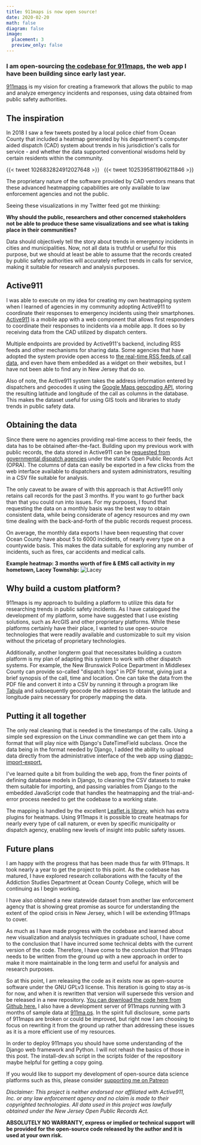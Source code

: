 ```yaml
---
title: 911maps is now open source!
date: 2020-02-20
math: false
diagram: false
image:
  placement: 3
  preview_only: false
---
```


### I am open-sourcing [the codebase for 911maps](https://github.com/gavinrozzi/911maps-v1), the web app I have been building since early last year.

[911maps](http://911ma.ps:8000) is my vision for creating a framework that allows the public to map and analyze emergency incidents and responses, using data obtained from public safety authorities.

## The inspiration

In 2018 I saw a few tweets posted by a local police chief from Ocean County that included a heatmap generated by his department's computer aided dispatch (CAD) system about trends in his jurisdiction's calls for service - and whether the data supported conventional wisdoms held by certain residents within the community.

{{< tweet 1026832824912027648 >}}
&nbsp;
{{< tweet 1025395811906211846 >}}

The proprietary nature of the software provided by CAD vendors means that these advanced heatmapping capabilities are only available to law enforcement agencies and not the public.

Seeing these visualizations in my Twitter feed got me thinking:

 **Why should the public, researchers and other concerned stakeholders not be able to produce these same visualizations and see what is taking place in their communities?**

Data should objectively tell the story about trends in emergency incidents in cities and municipalities. Now, not all data is truthful or useful for this purpose, but we should at least be able to assume that the records created by public safety authorities will accurately reflect trends in calls for service, making it suitable for research and analysis purposes.

## Active911

I was able to execute on my idea for creating my own heatmapping system when I learned of agencies in my community adopting Active911 to coordinate their responses to emergency incidents using their smartphones. [Active911](https://www.active911.com/) is a mobile app with a web component that allows first responders to coordinate their responses to incidents via a mobile app. It does so by receiving data from the CAD utilized by dispatch centers. 

Multiple endpoints are provided by Active911's backend, including RSS feeds and other mechanisms for sharing data. Some agencies that have adopted the system provide open access to [the real-time RSS feeds of call data](http://wiki.active911.com/wiki/index.php/Publishing_your_alarms:_RSS_and_web_widgets), and even have them embedded as a widget on their websites, but I have not been able to find any in New Jersey that do so.

Also of note, the Active911 system takes the address information entered by dispatchers and geocodes it using the [Google Maps geocoding API](https://developers.google.com/maps/documentation/geocoding/start), storing the resulting latitude and longitude of the call as columns in the database. This makes the dataset useful for using GIS tools and libraries to study trends in public safety data.

## Obtaining the data

Since there were no agencies providing real-time access to their feeds, the data has to be obtained after-the-fact. Building upon my previous work with public records, the data stored in Active911 can be [requested from governmental dispatch agencies](https://opramachine.com/search/active911/all) under the state's Open Public Records Act (OPRA). The columns of data can easily be exported in a few clicks from the web interface available to dispatchers and system administrators, resulting in a CSV file suitable for analysis. 

The only caveat to be aware of with this approach is that Active911 only retains call records for the past 3 months. If you want to go further back than that you could run into issues. For my purposes, I found that requesting the data on a monthly basis was the best way to obtain consistent data, while being considerate of agency resources and my own time dealing with the back-and-forth of the public records request process.

On average, the monthly data exports I have been requesting that cover Ocean County have about 5 to 6000 incidents, of nearly every type on a countywide basis. This makes the data suitable for exploring any number of incidents, such as fires, car accidents and medical calls.

**Example heatmap: 3 months worth of fire & EMS call activity in my hometown, Lacey Township:**
![Lacey](/img/lacey.JPG)

## Why build a custom platform?

911maps is my approach to building a platform to utilize this data for researching trends in public safety incidents. As I have catalogued the development of my platform, some have suggested that I use existing solutions, such as ArcGIS and other proprietary platforms. While these platforms certainly have their place, I wanted to use open-source technologies that were readily available and customizable to suit my vision without the pricetag of proprietary technologies.

Additionally, another longterm goal that necessitates building a custom platform is my plan of adapting this system to work with other dispatch systems. For example, the New Brunswick Police Department in Middlesex County can provide so-called "dispatch logs" in PDF format, giving just a brief synopsis of the call, time and location. One can take the data from the PDF file and convert it into a CSV by running it through a program like [Tabula](https://tabula.technology/) and subsequently geocode the addresses to obtain the latitude and longitude pairs necessary for properly mapping the data.

## Putting it all together

The only real cleaning that is needed is the timestamps of the calls. Using a simple sed expression on the Linux commandline we can get them into a format that will play nice with Django's DateTimeField subclass. Once the data being in the format needed by Django, I added the ability to upload data directly from the administrative interface of the web app using [django-import-export.](https://django-import-export.readthedocs.io/en/latest/)

I've learned quite a bit from building the web app, from the finer points of defining database models in Django, to cleaning the CSV datasets to make them suitable for importing, and passing variables from Django to the embedded JavaScript code that handles the heatmapping and the trial-and-error process needed to get the codebase to a working state.

The mapping is handled by the excellent [Leaflet.js library](https://leafletjs.com/), which has extra plugins for heatmaps. Using 911maps it is possible to create heatmaps for nearly every type of call naturem, or even by specific municipality or dispatch agency, enabling new levels of insight into public safety issues.

## Future plans

I am happy with the progress that has been made thus far with 911maps. It took nearly a year to get the project to this point. As the codebase has matured, I have explored research collaborations with the faculty of the Addiction Studies Department at Ocean County College, which will be continuing as I begin working.

I have also obtained a new statewide dataset from another law enforcement agency that is showing great promise as source for understanding the extent of the opiod crisis in New Jersey, which I will be extending 911maps to cover.

As much as I have made progress with the codebase and learned about new visualization and analysis techniques in graduate school, I have come to the conclusion that I have incurred some technical debts with the current version of the code. Therefore, I have come to the conclusion that 911maps needs to be written from the ground up with a new approach in order to make it more maintainable in the long term and useful for analysis and research purposes. 

So at this point, I am releasing the code as it exists now as open-source software under the GNU GPLv3 license. This iteration is going to stay as-is for now, and when it is rewritten that version will supersede this version and be released in a new repository. [You can download the code here from Github here.](https://github.com/gavinrozzi/911maps-v1) I also have a development server of 911maps running with 3 months of sample data at [911ma.ps](http://911ma.ps:8000). In the spirit full disclosure, some parts of 911maps are broken or could be improved, but right now I am choosing to focus on rewriting it from the ground up rather than addressing these issues as it is a more efficient use of my resources.  

In order to deploy 911maps you should have some understanding of the Django web framework and Python. I will not rehash the basics of those in this post. The install-dev.sh script in the scripts folder of the repository maybe helpful for getting a copy going.

If you would like to support my development of open-source data science platforms such as this, please consider [supporting me on Patreon](http://wiki.active911.com/wiki/index.php/Publishing_your_alarms:_RSS_and_web_widgets)

*Disclaimer: This project is neither endorsed nor affiliated with Active911, Inc. or any law enforcement agency and no claim is made to their copyrighted technologies. All data used in this project was lawfully obtained under the New Jersey Open Public Records Act.* 

**ABSOLUTELY NO WARRANTY, express or implied or technical support will be provided for the open-source code released by the author and it is used at your own risk.**
